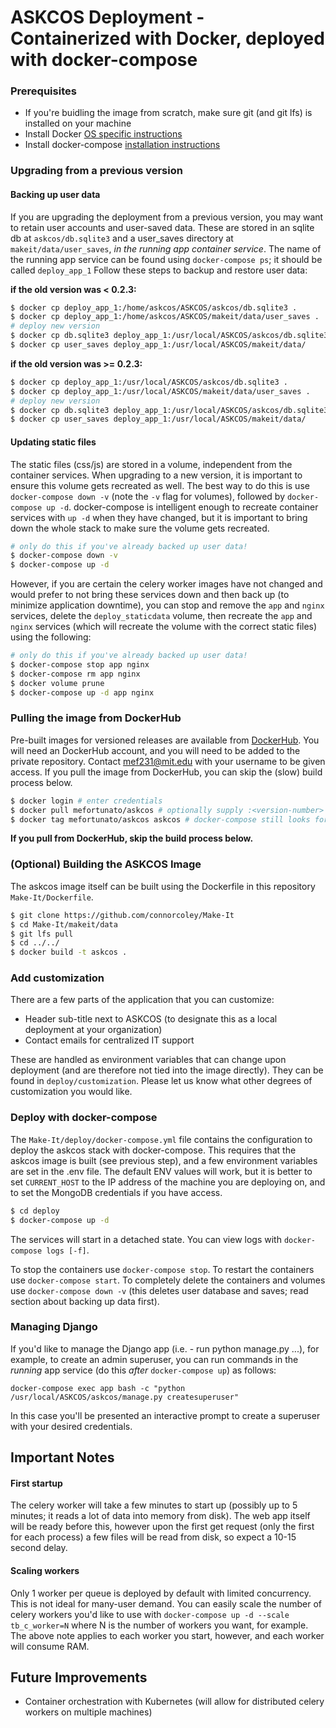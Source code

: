 # ASKCOS Deployment - Containerized with Docker, deployed with docker-compose

### Prerequisites

 - If you're buidling the image from scratch, make sure git (and git lfs) is installed on your machine
 - Install Docker [OS specific instructions](https://docs.docker.com/install/)
 - Install docker-compose [installation instructions](https://docs.docker.com/compose/install/#install-compose)

### Upgrading from a previous version

#### Backing up user data

If you are upgrading the deployment from a previous version, you may want to retain user accounts and user-saved data. These are stored in an sqlite db at `askcos/db.sqlite3` and a user\_saves directory at `makeit/data/user_saves`, _in the running app container service_. The name of the running app service can be found using `docker-compose ps`; it should be called `deploy_app_1` Follow these steps to backup and restore user data:

__if the old version was < 0.2.3:__

```bash
$ docker cp deploy_app_1:/home/askcos/ASKCOS/askcos/db.sqlite3 .
$ docker cp deploy_app_1:/home/askcos/ASKCOS/makeit/data/user_saves .
# deploy new version
$ docker cp db.sqlite3 deploy_app_1:/usr/local/ASKCOS/askcos/db.sqlite3
$ docker cp user_saves deploy_app_1:/usr/local/ASKCOS/makeit/data/
```

__if the old version was >= 0.2.3:__

```bash
$ docker cp deploy_app_1:/usr/local/ASKCOS/askcos/db.sqlite3 .
$ docker cp deploy_app_1:/usr/local/ASKCOS/makeit/data/user_saves .
# deploy new version
$ docker cp db.sqlite3 deploy_app_1:/usr/local/ASKCOS/askcos/db.sqlite3
$ docker cp user_saves deploy_app_1:/usr/local/ASKCOS/makeit/data/
```

#### Updating static files

The static files (css/js) are stored in a volume, independent from the container services. When upgrading to a new version, it is important to ensure this volume gets recreated as well. The best way to do this is use `docker-compose down -v` (note the `-v` flag for volumes), followed by `docker-compose up -d`. docker-compose is intelligent enough to recreate container services with `up -d` when they have changed, but it is important to bring down the whole stack to make sure the volume gets recreated.

```bash
# only do this if you've already backed up user data!
$ docker-compose down -v
$ docker-compose up -d
```

However, if you are certain the celery worker images have not changed and would prefer to not bring these services down and then back up (to minimize application downtime), you can stop and remove the `app` and `nginx` services, delete the `deploy_staticdata` volume, then recreate the `app` and `nginx` services (which will recreate the volume with the correct static files) using the following:

```bash
# only do this if you've already backed up user data!
$ docker-compose stop app nginx
$ docker-compose rm app nginx
$ docker volume prune
$ docker-compose up -d app nginx
```

### Pulling the image from DockerHub

Pre-built images for versioned releases are available from [DockerHub](https://hub.docker.com/). You will need an DockerHub account, and you will need to be added to the private repository. Contact [mef231@mit.edu](mef231@mit.edu) with your username to be given access. If you pull the image from DockerHub, you can skip the (slow) build process below.

```bash
$ docker login # enter credentials
$ docker pull mefortunato/askcos # optionally supply :<version-number>
$ docker tag mefortunato/askcos askcos # docker-compose still looks for 'askcos' image
```

__If you pull from DockerHub, skip the build process below.__

### (Optional) Building the ASKCOS Image

The askcos image itself can be built using the Dockerfile in this repository `Make-It/Dockerfile`.

```bash
$ git clone https://github.com/connorcoley/Make-It  
$ cd Make-It/makeit/data  
$ git lfs pull  
$ cd ../../  
$ docker build -t askcos .
```

### Add customization

There are a few parts of the application that you can customize:
* Header sub-title next to ASKCOS (to designate this as a local deployment at your organization)
* Contact emails for centralized IT support

These are handled as environment variables that can change upon deployment (and are therefore not tied into the image directly). They can be found in `deploy/customization`. Please let us know what other degrees of customization you would like.

### Deploy with docker-compose

The `Make-It/deploy/docker-compose.yml` file contains the configuration to deploy the askcos stack with docker-compose. This requires that the askcos image is built (see previous step), and a few environment variables are set in the .env file. The default ENV values will work, but it is better to set `CURRENT_HOST` to the IP address of the machine you are deploying on, and to set the MongoDB credentials if you have access.

```bash
$ cd deploy  
$ docker-compose up -d
```

The services will start in a detached state. You can view logs with `docker-compose logs [-f]`.

To stop the containers use `docker-compose stop`. To restart the containers use `docker-compose start`. To completely delete the containers and volumes use `docker-compose down -v` (this deletes user database and saves; read section about backing up data first).

### Managing Django

If you'd like to manage the Django app (i.e. - run python manage.py ...), for example, to create an admin superuser, you can run commands in the _running_ app service (do this _after_ `docker-compose up`) as follows:

`docker-compose exec app bash -c "python /usr/local/ASKCOS/askcos/manage.py createsuperuser"`

In this case you'll be presented an interactive prompt to create a superuser with your desired credentials.

## Important Notes

#### First startup

The celery worker will take a few minutes to start up (possibly up to 5 minutes; it reads a lot of data into memory from disk). The web app itself will be ready before this, however upon the first get request (only the first for each process) a few files will be read from disk, so expect a 10-15 second delay.

#### Scaling workers

Only 1 worker per queue is deployed by default with limited concurrency. This is not ideal for many-user demand. You can easily scale the number of celery workers you'd like to use with `docker-compose up -d --scale tb_c_worker=N` where N is the number of workers you want, for example. The above note applies to each worker you start, however, and each worker will consume RAM.

## Future Improvements

 - Container orchestration with Kubernetes (will allow for distributed celery workers on multiple machines)
